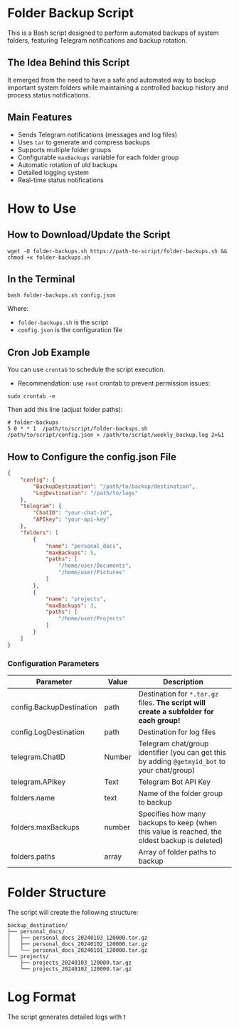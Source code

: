 # Folder Backup Script
This is a Bash script designed to perform automated backups of system folders, featuring Telegram notifications and backup rotation.

## The Idea Behind this Script
It emerged from the need to have a safe and automated way to backup important system folders while maintaining a controlled backup history and process status notifications.

## Main Features
- Sends Telegram notifications (messages and log files)
- Uses `tar` to generate and compress backups
- Supports multiple folder groups
- Configurable `maxBackups` variable for each folder group
- Automatic rotation of old backups
- Detailed logging system
- Real-time status notifications

# How to Use

## How to Download/Update the Script
```shell
wget -O folder-backups.sh https://path-to-script/folder-backups.sh && chmod +x folder-backups.sh
```

## In the Terminal
```shell
bash folder-backups.sh config.json
```
Where:
- `folder-backups.sh` is the script
- `config.json` is the configuration file

## Cron Job Example
You can use `crontab` to schedule the script execution.
- Recommendation: use `root` crontab to prevent permission issues:
```shell
sudo crontab -e
```
Then add this line (adjust folder paths):
```shell
# folder-backups
5 0 * * 1  /path/to/script/folder-backups.sh /path/to/script/config.json > /path/to/script/weekly_backup.log 2>&1
```

## How to Configure the config.json File
```json
{
    "config": {
        "BackupDestination": "/path/to/backup/destination",
        "LogDestination": "/path/to/logs"
    },
    "telegram": {
        "ChatID": "your-chat-id",
        "APIkey": "your-api-key"
    },
    "folders": [
        {
            "name": "personal_docs",
            "maxBackups": 5,
            "paths": [
                "/home/user/Documents",
                "/home/user/Pictures"
            ]
        },
        {
            "name": "projects",
            "maxBackups": 3,
            "paths": [
                "/home/user/Projects"
            ]
        }
    ]
}
```

### Configuration Parameters

| Parameter | Value | Description |
|---------------------- | -----------| ---------------------------------|
| config.BackupDestination | path | Destination for `*.tar.gz` files. **The script will create a subfolder for each group!** |
| config.LogDestination | path | Destination for log files |
| telegram.ChatID | Number | Telegram chat/group identifier (you can get this by adding `@getmyid_bot` to your chat/group) |
| telegram.APIkey | Text | Telegram Bot API Key |
| folders.name | text | Name of the folder group to backup |
| folders.maxBackups | number | Specifies how many backups to keep (when this value is reached, the oldest backup is deleted) |
| folders.paths | array | Array of folder paths to backup |

# Folder Structure
The script will create the following structure:
```
backup_destination/
├── personal_docs/
│   ├── personal_docs_20240103_120000.tar.gz
│   ├── personal_docs_20240102_120000.tar.gz
│   └── personal_docs_20240101_120000.tar.gz
└── projects/
    ├── projects_20240103_120000.tar.gz
    └── projects_20240102_120000.tar.gz
```

# Log Format
The script generates detailed logs with t